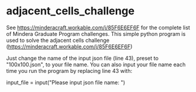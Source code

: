 # adjacent_cells_challenge

See https://minderacraft.workable.com/j/85F6E6EF6F for the complete list of Mindera Graduate Program challenges.
This simple python program is used to solve the adjacent cells challenge (https://minderacraft.workable.com/j/85F6E6EF6F)

Just change the name of the input json file (line 43), preset to "100x100.json", to your file name.
You can also input your file name each time you run the program by replacing line 43 with:
 
input_file = input("Please input json file name: ")

